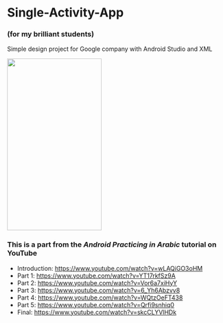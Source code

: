 # Single-Activity-App
### (for my brilliant students)
Simple design project for Google company with Android Studio and XML

<img src="https://user-images.githubusercontent.com/35191573/76216710-bfcfea00-6219-11ea-965e-70f767bcf4f1.png" width="220" height="400" />

### This is a part from the *Android Practicing in Arabic* tutorial on YouTube

- Introduction: https://www.youtube.com/watch?v=wLAQiGO3oHM
- Part 1: https://www.youtube.com/watch?v=YT17rkfSz9A
- Part 2: https://www.youtube.com/watch?v=Vor6a7xiHyY
- Part 3: https://www.youtube.com/watch?v=6_Yh6Abzvv8
- Part 4: https://www.youtube.com/watch?v=WQtzOeFT438
- Part 5: https://www.youtube.com/watch?v=Qrfi9snhiq0
- Final: https://www.youtube.com/watch?v=skcCLYVlHDk
